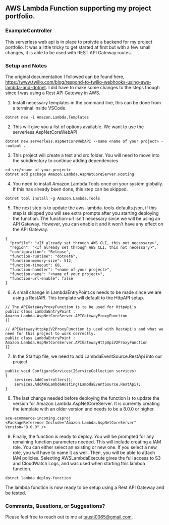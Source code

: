 ## AWS Lambda Function supporting my project portfolio.

### ExampleController ###

This serverless web api is in place to proivde a backend for my project portfolio.  It was a little tricky to get started at first but with a few small changes, it is able to be used with REST API Gateway routes.  

### Setup and Notes ###

The original documentation I followed can be found here, https://www.twilio.com/blog/respond-to-twilio-webhooks-using-aws-lambda-and-dotnet.  I did have to make some changes to the steps though since I was using a Rest API Gateway in AWS.

1. Install necessary templates in the command line, this can be done from a terminal inside VSCode.

```
dotnet new -i Amazon.Lambda.Templates
```

2. This will give you a list of options available.  We want to use the serverless.AspNetCoreWebAPI

```
dotnet new serverless.AspNetCoreWebAPI --name <name of your project> --output .
```

3. This project will create a test and src folder.  You will need to move into the subdirectory to continue adding dependencies

```
cd src/<name of your project>
dotnet add package Amazon.Lambda.AspNetCoreServer.Hosting
```

4. You need to install Amazon.Lambda.Tools once on your system globally.  If this has already been done, this step can be skipped.

```
dotnet tool install -g Amazon.Lambda.Tools
```

5. The next step is to update the aws-lambda-tools-defaults.json, if this step is skipped you will see extra prompts after you starting deploying the function.  The function-url isn't necessary since we will be using an API Gateway.  However, you can enable it and it won't have any effect on the API Gateway.

```
{
  "profile": "<If already set through AWS CLI, this not necessary>",
  "region": "<If already set through AWS CLI, this not necessary>",
  "configuration": "Release",
  "function-runtime": "dotnet6",
  "function-memory-size": 512,
  "function-timeout": 60,
  "function-handler": "<name of your project>",
  "function-name": "<name of your project>",
  "function-url-enable": false
}
```

6. A small change in LambdaEntryPoint.cs needs to be made since we are using a RestAPI.  This template will default to the HttpAPI setup.

```
// The APIGateWayProxyFunction is to be used for HttpApi's
public class LambdaEntryPoint : Amazon.Lambda.AspNetCoreServer.APIGatewayProxyFunction
{}

// APIGatewayHttpApiV2ProxyFunction is used with RestApi's and what we need for this project to work correctly.
public class LambdaEntryPoint : Amazon.Lambda.AspNetCoreServer.APIGatewayHttpApiV2ProxyFunction
{}
```
7. In the Startup file, we need to add LambdaEventSource.RestApi into our project.

```
public void ConfigureServices(IServiceCollection services)
{
    services.AddControllers();
    services.AddAWSLambdaHosting(LambdaEventSource.RestApi);
}
```
8.  The last change needed before deploying the function is to update the version for Amazon.Lambda.AspNetCoreServer.  It is currently creating the template with an older version and needs to be a 8.0.0 or higher.

```
ace-ecommerce-incoming.csproj
<PackageReference Include="Amazon.Lambda.AspNetCoreServer" Version="8.0.0" />
```
9. Finally, the function is ready to deploy.  You will be prompted for any remaining function parameters needed.  This will include creating a IAM role. You can either select an existing or new one.  If you select a new role, you will have to name it as well.  Then, you will be able to attach IAM policies.  Selecting AWSLambdaExecute gives the full access to S3 and CloudWatch Logs, and was used when starting this lambda function.

```
dotnet lambda deploy-function
```

The lambda function is now ready to be setup using a Rest API Gateway and be tested.

### Comments, Questions, or Suggestions? ###

Please feel free to reach out to me at tausti0065@gmail.com.
